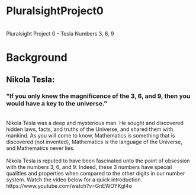 # PluralsightProject0
<br />
Pluralsight Project 0 - Tesla Numbers 3, 6, 9

# Background
## Nikola Tesla:
### "If you only knew the magnificence of the 3, 6, and 9, then you would have a key to the universe."
<br />
Nikola Tesla was a deep and mysterious man. He sought and discovered hidden laws, facts, and truths of the Universe, and shared them with mankind. As you will come to know, Mathematics is something that is discovered (not invented), Mathematics is the language of the Universe, and Mathematics never lies.  

<br />
<br />
Nikola Tesla is reputed to have been fascinated unto the point of obsession with the numbers 3, 6, and 9. Indeed, these 3 numbers have special qualities and properties when compared to the other digits in our number system. Watch the video below for a quick introduction.
https://www.youtube.com/watch?v=GnEWOYKgI4o

